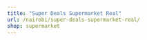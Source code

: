```yaml
---
title: "Super Deals Supermarket Real"
url: /nairobi/super-deals-supermarket-real/
shop: supermarket
---
```

